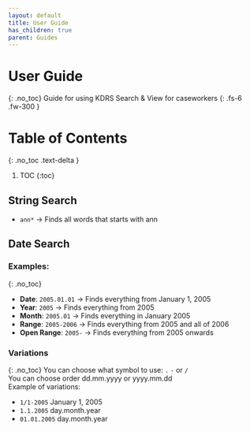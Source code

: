 ```yaml
---
layout: default
title: User Guide
has_children: true
parent: Guides
---
```

# User Guide
{: .no_toc}
Guide for using KDRS Search & View for caseworkers
{: .fs-6 .fw-300 }

# Table of Contents
{: .no_toc .text-delta }

1. TOC
{:toc}

## String Search
- `ann*` → Finds all words that starts with ann

## Date Search

### Examples:
{: .no_toc}
- **Date**: `2005.01.01` → Finds everything from January 1, 2005
- **Year**: `2005`   → Finds everything from 2005
- **Month**: `2005.01` → Finds everything in January 2005
- **Range**: `2005-2006` → Finds everything from 2005 and all of 2006
- **Open Range**: `2005-` → Finds everything from 2005 onwards

### Variations
{: .no_toc}
You can choose what symbol to use: `.` `-` or `/` \
You can choose order dd.mm.yyyy or yyyy.mm.dd \
Example of variations:
- `1/1-2005`  January 1, 2005
- `1.1.2005`  day.month.year
- `01.01.2005`  day.month.year

